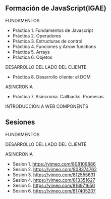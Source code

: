 ## Formación de JavaScript(IGAE)

FUNDAMENTOS

* Práctica 1. Fundamentos de Javascript
* Práctica 2. Operadores
* Práctica 3. Estructuras de control
* Práctica 4. Funciones y Arrow functions
* Práctica 5. Arrays
* Práctica 6. Objetos

DESARROLLO DEL LADO DEL CLIENTE

* Práctica 8. Desarrollo cliente: el DOM

ASINCRONIA

* Práctica 7. Asincronía. Callbacks. Promesas. 

INTRODUCCIÓN A WEB COMPONENTS

## Sesiones

FUNDAMENTOS

DESARROLLO DEL LADO DEL CLIENTE

ASINCRONIA

* Sesion 1. https://vimeo.com/808109886
* Sesion 2. https://vimeo.com/808374762
* Sesion 3. https://vimeo.com/812555631
* Sesion 4. https://vimeo.com/813351627
* Sesion 5. https://vimeo.com/816971650
* Sesion 6. https://vimeo.com/817405207
